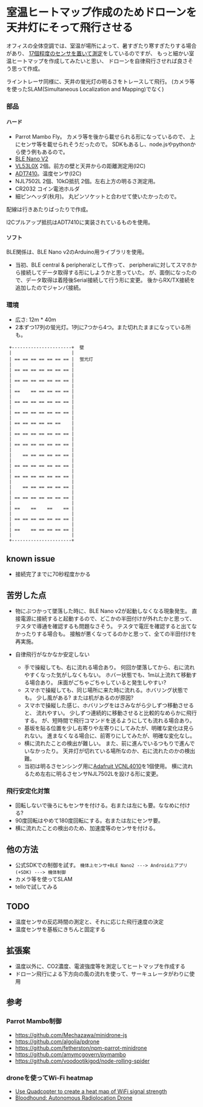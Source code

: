 # 室温ヒートマップ作成のためドローンを天井灯にそって飛行させる

オフィスの全体空調では、室温が場所によって、暑すぎたり寒すぎたりする場合があり、
[17個程度のセンサを置いて測定](https://github.com/deton/roomtemper#付録grafanaでフロアのヒートマップもどき)をしているのですが、
もっと細かい室温ヒートマップを作成してみたいと思い、
ドローンを自律飛行させれば良さそう思って作成。

ライントレーサ同様に、天井の蛍光灯の明るさをトレースして飛行。
(カメラ等を使ったSLAM(Simultaneous Localization and Mapping)でなく)

### 部品
#### ハード
* Parrot Mambo Fly。
  カメラ等を後から載せられる形になっているので、
  上にセンサ等を載せられそうだったので。
  SDKもあるし、node.jsやpythonから使う例もあるので。
* [BLE Nano V2](https://www.switch-science.com/catalog/3445/)
* [VL53L0X](https://www.switch-science.com/catalog/2894/) 2個。前方の壁と天井からの距離測定用(I2C)
* [ADT7410](http://akizukidenshi.com/catalog/g/gM-06675/)。温度センサ(I2C)
* NJL7502L 2個、10kΩ抵抗 2個。左右上方の明るさ測定用。
* CR2032 コイン電池ホルダ
* 細ピンヘッダ(秋月)。
  丸ピンソケットと合わせて使いたかったので。

配線は行きあたりばったりで作成。

I2Cプルアップ抵抗はADT7410に実装されているものを使用。

#### ソフト
BLE関係は、BLE Nano v2のArduino用ライブラリを使用。

+ 当初、BLE central & peripheralとして作って、
peripheralに対してスマホから接続してデータ取得する形にしようかと思っていた。
が、面倒になったので、データ取得は着陸後Serial接続して行う形に変更。
後からRX/TX接続を追加したのでジャンパ接続。

### 環境
* 広さ: 12m * 40m
* 2本ずつ17列の蛍光灯。1列に7つから4つ。また切れたままになっている所も。

```
 +----------------------+  壁
 |                      |
 | == == == == == == == |  蛍光灯
 |                      |
 | == == == == == == == |
 |                      |
 | == == == == == == == |
 |                      |
 | ==    == == == == == |
 |                      |
 | == == == == == == == |
 |                      |
 | == == == == == == == |
 |                      |
 | == == == == == ==    |
 |                      |
 | == == == == == == == |
 |                      |
 | == == == == == == == |
 |                      |
 |    == == == == == == |
 |                      |
 | == == == == == == == |
 |                      |
 | == == == == == == == |
 |                      |
 |    == == == == == == |
 |                      |
 | == == == == == == == |
 |                      |
 | ==    ==    ==    == |
 |                      |
 | == == == == == == == |
 |                      |
 | ==    == == == == == |
 |                      |
 +----------------------+
```

## known issue
* 接続完了までに70秒程度かかる

## 苦労した点
* 物にぶつかって墜落した時に、BLE Nano v2が起動しなくなる現象発生。
  直接電源に接続すると起動するので、どこかの半田付けが外れたかと思って、
  テスタで導通を確認するも問題なさそう。
  テスタで電圧を確認すると出てなかったりする場合も。
  接触が悪くなってるのかと思って、全ての半田付けを再実施。

* 自律飛行がなかなか安定しない
  * 手で操縦しても、右に流れる場合あり。
    何回か墜落してから、右に流れやすくなった気がしなくもない。
    ホバー状態でも、1m以上流れて移動する場合あり。
    床面がごちゃごちゃしていると発生しやすい?
  * スマホで操縦しても、同じ場所に来た時に流れる。ホバリング状態でも。
    少し風がある? または机があるのが原因?
  * スマホで操縦した感じ、ホバリングをはさみながら少しずつ移動させると、
    流れやすい。
    少しずつ連続的に移動させると比較的なめらかに飛行する。
    が、短時間で飛行コマンドを送るようにしても流れる場合あり。
  * 基坂を貼る位置を少し右寄りや左寄りにしてみたが、明確な変化は見られない。
    進まなくなる場合に、前寄りにしてみたが、明確な変化なし。
  * 横に流れたことの検出が難しい。
    また、前に進んでいるつもりで進んでいなかったり。
    天井灯が切れている場所なのか、右に流れたのかの検出難。
  * 当初は明るさセンシング用に[Adafruit VCNL4010](https://www.switch-science.com/catalog/2640/)を1個使用。
    横に流れるため左右に明るさセンサNJL7502Lを設ける形に変更。

### 飛行安定化対策
+ 回転しないで後ろにもセンサを付ける。右または左にも要。ななめに付ける?
+ 90度回転はやめて180度回転にする。右または左にセンサ要。
+ 横に流れたことの検出のため、加速度等のセンサを付ける。

## 他の方法
+ 公式SDKでの制御を試す。
  `機体上センサ+BLE Nano2 ---> Android上アプリ(+SDK) ---> 機体制御`
+ カメラ等を使ってSLAM
+ telloで試してみる

## TODO
+ 温度センサの反応時間の測定と、それに応じた飛行速度の決定
+ 温度センサを基板にきちんと固定する

## 拡張案
+ 温度以外に、CO2濃度、電波強度等を測定してヒートマップを作成する
+ ドローン飛行による下方向の風の流れを使って、サーキュレータがわりに使用

## 参考
### Parrot Mambo制御
* https://github.com/Mechazawa/minidrone-js
* https://github.com/algolia/pdrone
* https://github.com/fetherston/npm-parrot-minidrone
* https://github.com/amymcgovern/pymambo
* https://github.com/voodootikigod/node-rolling-spider
### droneを使ってWi-Fi heatmap
* [Use Quadcopter to create a heat map of WiFi signal strength](https://diydrones.com/forum/topics/use-quadcopter-to-create-a-heat-map-of-wifi-signal-strength)
* [Bloodhound: Autonomous Radiolocation Drone](https://hackaday.io/project/25995-bloodhound-autonomous-radiolocation-drone)
